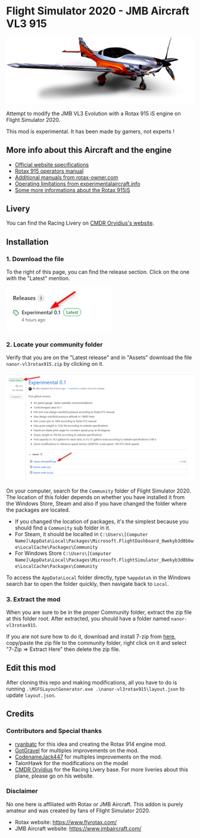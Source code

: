 
# Flight Simulator 2020 - JMB Aircraft VL3 915

![splash screen](readme-img/splash.png)

Attempt to modify the JMB VL3 Evolution with a Rotax 915 iS engine on Flight Simulator 2020.

This mod is experimental. It has been made by gamers, not experts !

## More info about this Aircraft and the engine

* [Official website specifications](https://www.jmbaircraft.com/aircraft)
* [Rotax 915 operators manual](http://www.aviagamma.ru/om915is-0-0.pdf)
* [Additional manuals from rotax-owner.com](https://www.rotax-owner.com/en/support-topmenu/engine-manuals)
* [Operating limitations from experimentalaircraft.info](https://www.experimentalaircraft.info/homebuilt-aircraft/rotax-aircraft-engines-3.php)
* [Some more informations about the Rotax 915iS](https://www.kitplanes.com/more-rotax-915is/)

## Livery

You can find the Racing Livery on [CMDR Orvidius's website](https://orvidius.com/msfs2020/).

## Installation

### 1. Download the file

To the right of this page, you can find the release section. Click on the one with the "Latest" mention.

![Installation Step 1](readme-img/installation-step-1.png)

### 2. Locate your community folder

Verify that you are on the "Latest release" and in "Assets" download the file `nanor-vl3rotax915.zip` by clicking on it.

![Installation Step 2](readme-img/installation-step-2.png)

On your computer, search for the `Community` folder of Flight Simulator 2020. The location of this folder depends on whether you have installed it from the Windows Store, Steam and also if you have changed the folder where the packages are located.

* If you changed the location of packages, it's the simplest because you should find a `Community` sub folder in it.
* For Steam, it should be localted in `C:\Users\[Computer Name]\AppData\Local\Packages\Microsoft.FlightDashboard_8wekyb3d8bbwe\LocalCache\Packages\Community`
* For Windows Store `C:\Users\[Computer Name]\AppData\Local\Packages\Microsoft.FlightSimulator_8wekyb3d8bbwe\LocalCache\Packages\Community`

To access the `AppData\Local` folder directly, type `%appdata%` in the Windows search bar to open the folder quickly, then navigate back to `Local`.

### 3. Extract the mod

When you are sure to be in the proper Community folder, extract the zip file at this folder root. After extracted, you should have a folder named `nanor-vl3rotax915`.

If you are not sure how to do it, download and install 7-zip from [here](https://www.7-zip.org/a/7z1900-x64.exe), copy/paste the zip file to the community folder, right click on it and select "7-Zip => Extract Here" then delete the zip file.

## Edit this mod

After cloning this repo and making modifications, all you have to do is running `.\MSFSLayoutGenerator.exe .\nanor-vl3rotax915\layout.json` to update `layout.json`.

## Credits

### Contributors and Special thanks

* [ryanbatc](https://forums.flightsimulator.com/u/ryanbatc) for this idea and creating the Rotax 914 engine mod.
* [GotGravel](https://forums.flightsimulator.com/u/GotGravel) for multiples improvements on the mod.
* [CodenameJack447](https://forums.flightsimulator.com/u/CodenameJack447) for multiples improvements on the mod.
* TalonHawk for the modifications on the model
* [CMDR Orvidius](https://orvidius.com/msfs2020/) for the Racing Livery base. For more liveries about this plane, please go on his website.

### Disclaimer

No one here is affiliated with Rotax or JMB Aircraft. This addon is purely amateur and was created by fans of Flight Simulator 2020.

* Rotax website: <https://www.flyrotax.com/>
* JMB Aircraft website: <https://www.jmbaircraft.com/>
